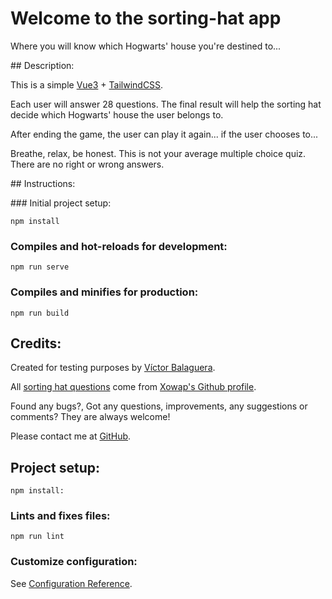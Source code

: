 # Welcome to the sorting-hat app

Where you will know which Hogwarts' house you're destined to...

## Description:

This is a simple [Vue3](https://vuejs.org/) + [TailwindCSS](https://tailwindcss.com/).

Each user will answer 28 questions. The final result will help the sorting hat decide which Hogwarts' house the user belongs to.

After ending the game, the user can play it again... if the user chooses to...

Breathe, relax, be honest. This is not your average multiple choice quiz. There are no right or wrong answers.

## Instructions:

### Initial project setup:

```
npm install
```

### Compiles and hot-reloads for development:

```
npm run serve
```

### Compiles and minifies for production:

```
npm run build
```

## Credits:

Created for testing purposes by [Víctor Balaguera](https://github.com/VBalaguera).

All [sorting hat questions](https://gist.github.com/Xowap/b01fbce0c23971e23ab28427c09f92b3) come from [Xowap's Github profile](https://gist.github.com/Xowap).

Found any bugs?, Got any questions, improvements, any suggestions or comments? They are always welcome!

Please contact me at [GitHub](https://github.com/VBalaguera).

## Project setup:

```
npm install:
```

### Lints and fixes files:

```
npm run lint
```

### Customize configuration:

See [Configuration Reference](https://cli.vuejs.org/config/).
